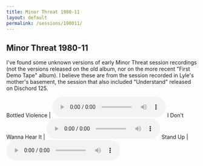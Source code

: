 ```yaml
---
title: Minor Threat 1980-11
layout: default
permalink: /sessions/198011/
---
```


## Minor Threat 1980-11

I've found some unknown versions of early Minor Threat session recordings
(not the versions released on the old album, nor on the more recent "First Demo Tape" album).
I believe these are from the session recorded in Lyle's mother's basement, the session that
also included "Understand" released on Dischord 125.

Bottled Violence      | <audio controls src="https://mosher.mine.nu/audio/threatbase/198011/Bottled Violence.mp3">Cannot play audio.</audio>
I Don't Wanna Hear It | <audio controls src="https://mosher.mine.nu/audio/threatbase/198011/I Don't Wanna Hear It.mp3">Cannot play audio.</audio>
Stand Up              | <audio controls src="https://mosher.mine.nu/audio/threatbase/198011/Stand Up.mp3">Cannot play audio.</audio>
